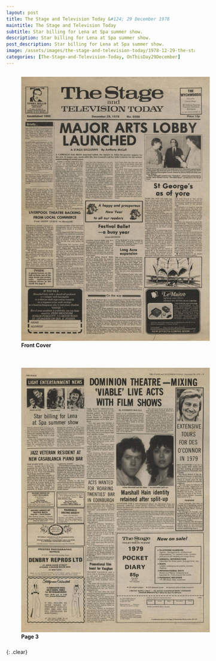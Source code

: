 ```yaml
---
layout: post
title: The Stage and Television Today &#124; 29 December 1978
maintitle: The Stage and Television Today
subtitle: Star billing for Lena at Spa summer show.
description: Star billing for Lena at Spa summer show.
post_description: Star billing for Lena at Spa summer show.
image: /assets/images/the-stage-and-television-today/1978-12-29-the-stage-and-television-today-front-Cover.jpg
categories: [The-Stage-and-Television-Today, OnThisDay29December]
---
```


<figure class="fig1">
<a href="/assets/images/the-stage-and-television-today/1978-12-29-the-stage-and-television-today-front-Cover.jpg"><img src="/assets/images/the-stage-and-television-today/1978-12-29-the-stage-and-television-today-front-Cover.jpg" class="full-width zoom-in"/></a>
<figcaption>
<strong>Front Cover</strong>
<p></p>
</figcaption>
</figure>

<figure class="fig2">
<a href="/assets/images/the-stage-and-television-today/1978-12-29-the-stage-and-television-today-03-cropped.jpg"><img src="/assets/images/the-stage-and-television-today/1978-12-29-the-stage-and-television-today-03.jpg" class="full-width zoom-in"/></a>
<figcaption>
<strong>Page 3</strong>
</figcaption>
</figure>

<br />{: .clear}

<style>
.fig1 {float:left; width:49%;}

.fig2 {float:right; width:49%;}

figcaption {float:left; width:100%;}

@media screen and (orientation:portrait) {
.fig1, .fig2 {float:left; width:100%;}
figcaption {float:left; width:100%; margin-bottom: 10px;}
}
</style>

